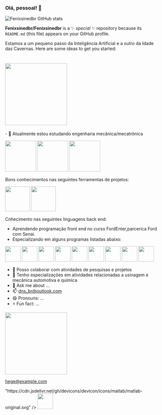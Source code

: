 ### Olá, pessoal! 👋

![Fenixsinedbr GitHub stats](https://github-readme-stats.vercel.app/api?username=Fenixsinedbr&show_icons=true&theme=transparent)


**Fenixsinedbr/Fenixsinedbr** is a ✨ _special_ ✨ repository because its `README.md` (this file) appears on your GitHub profile.

Estamos a um pequeno passo da Inteligência Artificial e a outro da Idade das Cavernas.
Here are some ideas to get you started:

<h1><img height="200" src="https://i.gifer.com/3jaE.gif"/> </h1>
- 🔭 Atualmente estou estudando engenharia mecânica/mecatrônica
  
<img height="100" src="https://i.pinimg.com/originals/75/1b/72/751b72d5b429b4fc282008b409360111.png"/> <img height="100" src="https://img2.gratispng.com/20180421/kfe/kisspng-mechatronics-engineering-robotic-arm-technology-machinery-5adc0030e6a014.7454969415243674089447.jpg" /> <img height="100" src="https://www.pngmart.com/files/21/Internet-Of-Things-IOT-Vector-PNG-Picture.png"/>

Bons conhecimentos nas seguintes ferramentas de projetos:

<img height="80" src="https://image.pngaaa.com/347/4290347-middle.png"/> <img height="80" src="https://smartinwi.com/wp-content/uploads/2020/09/autodesk-inventor-logo.png"/>

Cnhecimento nas seguintes linguagens back end:



  
- Aprendendo programação front end no curso FordEnter,parcerica Ford com Senai.
- Especializando em alguns programas listadas abaixo:

<img height="50" src="https://cdn.jsdelivr.net/gh/devicons/devicon/icons/linux/linux-original.svg" />  <img height="50" src="https://cdn.jsdelivr.net/gh/devicons/devicon/icons/github/github-original-wordmark.svg" /> <img height="50" src="https://cdn.jsdelivr.net/gh/devicons/devicon/icons/git/git-original-wordmark.svg" /> 
<img height="50" src="https://cdn.jsdelivr.net/gh/devicons/devicon/icons/html5/html5-original-wordmark.svg" /> 
<img height="50" src="https://cdn.jsdelivr.net/gh/devicons/devicon/icons/css3/css3-original-wordmark.svg" /> <img height="50" src="https://cdn.jsdelivr.net/gh/devicons/devicon/icons/java/java-original-wordmark.svg" />  <img height="50" src="https://cdn.jsdelivr.net/gh/devicons/devicon/icons/javascript/javascript-original.svg" /> <img height="50" src="https://cdn.jsdelivr.net/gh/devicons/devicon/icons/ansible/ansible-original-wordmark.svg" /> 
<img height="50" src="https://cdn.jsdelivr.net/gh/devicons/devicon/icons/canva/canva-original.svg" />
          

- 👯 Posso colaborar com atividades de pesquisas e projetos
- 🤔 Tenho especializações em atividades relacionadas a usinagem e mecânica automotiva e química
- 💬 Ask me about ...
- 📫 dns_br@outlook.com
- 😄 Pronouns: ...
- ⚡ Fun fact: ...

<img height="200" src="https://github.com/Fenixsinedbr/Fenixsinedbr/assets/142617009/4e269c90-75ce-49c4-8a73-4abc9405b7a0"/>

  <p><a href="mailto:hege@example.com">hege@example.com</a></p>
</footer>"https://cdn.jsdelivr.net/gh/devicons/devicon/icons/matlab/matlab-original.svg" /> <img height="50" src="https://cdn.jsdelivr.net/gh/devicons/devicon/icons/python/python-original-wordmark.svg" />


          


          
          
          
          
          
          
          
  
 
          
          


          





